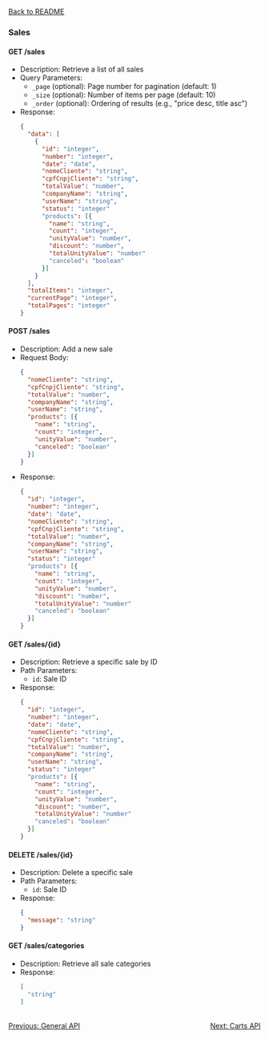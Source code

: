 [Back to README](../README.md)

### Sales

#### GET /sales
- Description: Retrieve a list of all sales
- Query Parameters:
  - `_page` (optional): Page number for pagination (default: 1)
  - `_size` (optional): Number of items per page (default: 10)
  - `_order` (optional): Ordering of results (e.g., "price desc, title asc")
- Response: 
  ```json
  {
    "data": [
      {
        "id": "integer",
        "number": "integer",
        "date": "date",
        "nomeCliente": "string",
        "cpfCnpjCliente": "string",
        "totalValue": "number",
		"companyName": "string",
		"userName": "string",
		"status": "integer"
        "products": [{
          "name": "string",
          "count": "integer",
		  "unityValue": "number",
		  "discount": "number",
		  "totalUnityValue": "number"
		  "canceled": "boolean"
        }]
      }
    ],
    "totalItems": "integer",
    "currentPage": "integer",
    "totalPages": "integer"
  }
  ```

#### POST /sales
- Description: Add a new sale
- Request Body:
  ```json
  {
    "nomeCliente": "string",
	"cpfCnpjCliente": "string",
	"totalValue": "number",
	"companyName": "string",
	"userName": "string",
	"products": [{
	  "name": "string",
	  "count": "integer",
	  "unityValue": "number",
	  "canceled": "boolean"
	}]
  }
  ```
- Response: 
  ```json
  {
	"id": "integer",
	"number": "integer",
	"date": "date",
	"nomeCliente": "string",
	"cpfCnpjCliente": "string",
	"totalValue": "number",
	"companyName": "string",
	"userName": "string",
	"status": "integer"
	"products": [{
	  "name": "string",
	  "count": "integer",
	  "unityValue": "number",
	  "discount": "number",
	  "totalUnityValue": "number"
	  "canceled": "boolean"
	}]
  }
  ```

#### GET /sales/{id}
- Description: Retrieve a specific sale by ID
- Path Parameters:
  - `id`: Sale ID
- Response: 
  ```json
  {
	"id": "integer",
	"number": "integer",
	"date": "date",
	"nomeCliente": "string",
	"cpfCnpjCliente": "string",
	"totalValue": "number",
	"companyName": "string",
	"userName": "string",
	"status": "integer"
	"products": [{
	  "name": "string",
	  "count": "integer",
	  "unityValue": "number",
	  "discount": "number",
	  "totalUnityValue": "number"
	  "canceled": "boolean"
	}]
  }
  ```

#### DELETE /sales/{id}
- Description: Delete a specific sale
- Path Parameters:
  - `id`: Sale ID
- Response: 
  ```json
  {
    "message": "string"
  }
  ```

#### GET /sales/categories
- Description: Retrieve all sale categories
- Response: 
  ```json
  [
    "string"
  ]
  ```

<br>
<div style="display: flex; justify-content: space-between;">
  <a href="./general-api.md">Previous: General API</a>
  <a href="./carts-api.md">Next: Carts API</a>
</div>
